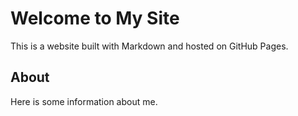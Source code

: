 # Welcome to My Site
This is a website built with Markdown and hosted on GitHub Pages.

## About
Here is some information about me.

